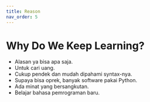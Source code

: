 ```yaml
---
title: Reason
nav_order: 5
---
```


# Why Do We Keep Learning?

- Alasan ya bisa apa saja.
- Untuk cari uang.
- Cukup pendek dan mudah dipahami syntax-nya.
- Supaya bisa oprek, banyak software pakai Python.
- Ada minat yang bersangkutan.
- Belajar bahasa pemrograman baru.
